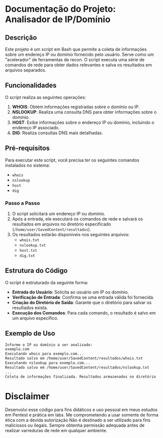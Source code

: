 # Documentação do Projeto: Analisador de IP/Domínio

## Descrição

Este projeto é um script em Bash que permite a coleta de informações sobre um endereço IP ou domínio fornecido pelo usuário.
Serve como um "acelerador" de ferramentas de recon.
O script executa uma série de comandos de rede para obter dados relevantes e salva os resultados em arquivos separados.

## Funcionalidades

O script realiza as seguintes operações:

1. **WHOIS**: Obtém informações registradas sobre o domínio ou IP.
2. **NSLOOKUP**: Realiza uma consulta DNS para obter informações sobre o domínio.
3. **HOST**: Exibe informações sobre o endereço IP ou domínio, incluindo o endereço IP associado.
4. **DIG**: Realiza consultas DNS mais detalhadas.

## Pré-requisitos

Para executar este script, você precisa ter os seguintes comandos instalados no sistema:

- `whois`
- `nslookup`
- `host`
- `dig`

### Passo a Passo

1. O script solicitará um endereço IP ou domínio.
2. Após a entrada, ele executará os comandos de rede e salvará os resultados em arquivos no diretório especificado (`/home/user/SavedContent/resultados`).
3. Os resultados estarão disponíveis nos seguintes arquivos:
    - `whois.txt`
    - `nslookup.txt`
    - `host.txt`
    - `dig.txt`

## Estrutura do Código

O script é estruturado da seguinte forma:

- **Entrada do Usuário**: Solicita ao usuário um IP ou domínio.
- **Verificação de Entrada**: Confirma se uma entrada válida foi fornecida.
- **Criação do Diretório de Saída**: Garante que o diretório para salvar os resultados exista.
- **Execução dos Comandos**: Para cada comando, o resultado é salvo em um arquivo específico.

## Exemplo de Uso

```bash
Informe o IP ou domínio a ser analisado:
exemplo.com
Executando whois para exemplo.com...
Resultado salvo em /home/user/SavedContent/resultados/whois.txt
Executando nslookup para exemplo.com...
Resultado salvo em /home/user/SavedContent/resultados/nslookup.txt
...
Coleta de informações finalizada. Resultados armazenados no diretório '/home/user/SavedContent/resultados'.
```

# Disclaimer

Desenvolvi esse código para fins didáticos e uso pessoal em meus estudos em Pentest e prática em labs. 
Me comprometendo a usar somente de forma ética com a devida autorização
Não é destinado a ser utilizado para fins maliciosos ou ilegais.
Sempre obtenha permissão adequada antes de realizar varreduras de rede em qualquer ambiente.
